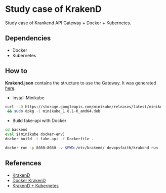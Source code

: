 
# Study case of KrakenD

Study case of Krankend API Gateway + Docker + Kubernetes.

## Dependencies

- Docker
- Kubernetes

## How to

**Krakend.json** contains the structure to use the Gateway. It was generated [here](https://designer.krakend.io/#!).

- Install Minikube

```sh
curl -LO https://storage.googleapis.com/minikube/releases/latest/minikube_1.8.1-0_amd64.deb \
 && sudo dpkg -i minikube_1.8.1-0_amd64.deb
```

- Build fake-api with Docker

```sh
cd backend
eval $(minikube docker-env)
docker build -t fake-api -f Dockerfile .

```

```sh
docker run -p 8080:8080 -v $PWD:/etc/krakend/ devopsfaith/krakend run --config /etc/krakend/krakend.json
```

## References

- [KrakenD](https://www.krakend.io)
- [Docker KrakenD](https://github.com/devopsfaith/krakend)
- [KrakenD + Kubernetes](https://www.krakend.io/blog/krakend-on-kubernetes)
